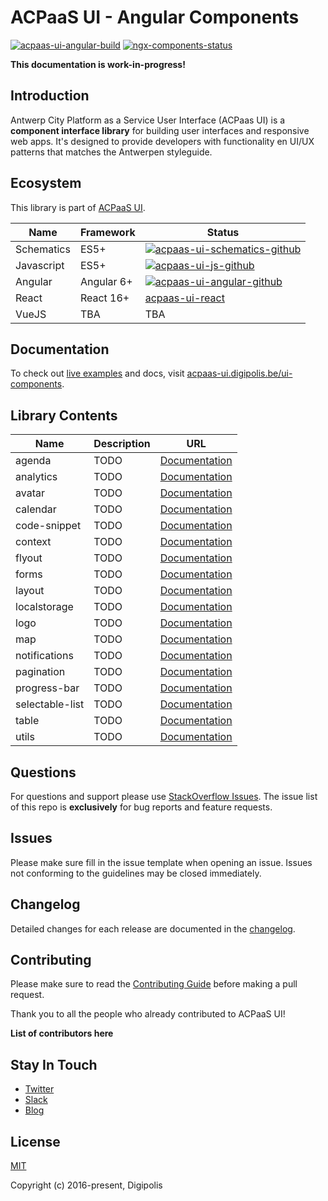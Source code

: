 # ACPaaS UI - Angular Components

[![acpaas-ui-angular-build]][acpaas-ui-angular-travis]
[![ngx-components-status]][ngx-components-package]

**This documentation is work-in-progress!**

## Introduction

Antwerp City Platform as a Service User Interface (ACPaas UI) is a **component interface library** for building user interfaces and responsive web apps. It's designed to provide developers with functionality en UI/UX patterns that matches the Antwerpen styleguide.

## Ecosystem

This library is part of [ACPaaS UI][acpaas-ui].

| Name              | Framework  | Status  |
| ----------------- | ---------- | ------- |
| Schematics        | ES5+       | [![acpaas-ui-schematics-github]][acpaas-ui-schematics] |
| Javascript        | ES5+       | [![acpaas-ui-js-github]][acpaas-ui-js] |
| Angular           | Angular 6+ | [![acpaas-ui-angular-github]][acpaas-ui-angular] |
| React             | React 16+  | [acpaas-ui-react] |
| VueJS             | TBA        | TBA  |

## Documentation

To check out [live examples]() and docs, visit [acpaas-ui.digipolis.be/ui-components][acpaas-ui-components].

## Library Contents

| Name           | Description                              | URL                                                       |
| -------------- | ---------------------------------------- | --------------------------------------------------------- |
| agenda         | TODO                                     | [Documentation](./packages/agenda/README.md)              |
| analytics      | TODO                                     | [Documentation](./packages/analytics/README.md)           |
| avatar         | TODO                                     | [Documentation](./packages/avatar/README.md)              |
| calendar       | TODO                                     | [Documentation](./packages/calendar/README.md)            |
| code-snippet   | TODO                                     | [Documentation](./packages/code-snippet/README.md)        |
| context        | TODO                                     | [Documentation](./packages/context/README.md)             |
| flyout         | TODO                                     | [Documentation](./packages/flyout/README.md)              |
| forms          | TODO                                     | [Documentation](./packages/forms/README.md)               |
| layout         | TODO                                     | [Documentation](./packages/layout/README.md)              |
| localstorage   | TODO                                     | [Documentation](./packages/localstorage/README.md)        |
| logo           | TODO                                     | [Documentation](./packages/logo/README.md)                |
| map            | TODO                                     | [Documentation](./packages/map/README.md)                 |
| notifications  | TODO                                     | [Documentation](./packages/notifications/README.md)       |
| pagination     | TODO                                     | [Documentation](./packages/pagination/README.md)          |
| progress-bar   | TODO                                     | [Documentation](./packages/progress-bar/README.md)        |
| selectable-list| TODO                                     | [Documentation](./packages/selectable-list/README.md)     |
| table          | TODO                                     | [Documentation](./packages/table/README.md)               |
| utils          | TODO                                     | [Documentation](./packages/utils/README.md)               |

## Questions

For questions and support please use [StackOverflow Issues][stackoverflow-issues]. The issue list of this repo is **exclusively** for bug reports and feature requests.

## Issues

Please make sure fill in the issue template when opening an issue. Issues not conforming to the guidelines may be closed immediately.

## Changelog

Detailed changes for each release are documented in the [changelog](./CHANGELOG.md).

## Contributing

Please make sure to read the [Contributing Guide](./CONTRIBUTING.md) before making a pull request.

Thank you to all the people who already contributed to ACPaaS UI!

**List of contributors here**

## Stay In Touch

- [Twitter]()
- [Slack]()
- [Blog]()

## License

[MIT](http://opensource.org/licenses/MIT)

Copyright (c) 2016-present, Digipolis

<!-- Generic Links -->
[acpaas-ui]: https://acpaas-ui.digipolis.be
[acpaas-ui-components]: https://acpaas-ui.digipolis.be/ui-components

<!-- StackOverflow -->
[stackoverflow-issues]: https://stackoverflow.com/questions/tagged/acpaas-ui

<!-- Travis -->
[acpaas-ui-angular-build]: https://img.shields.io/travis/digipolisantwerp/acpaas-ui-ngx.svg
[acpaas-ui-angular-travis]: https://travis-ci.org/digipolisantwerp/acpaas-ui-ngx

<!-- Github links -->

<!-- Github URL -->
[acpaas-ui-schematics]: https://github.com/digipolisantwerp/acpaas-ui_schematics
[acpaas-ui-js]: https://github.com/digipolisantwerp/acpaas-ui_js
[acpaas-ui-angular]: https://github.com/digipolisantwerp/acpaas-ui_angular
[acpaas-ui-react]: https://github.com/digipolisantwerp/acpaas-ui_react

<!-- Github Version Badge -->
[acpaas-ui-schematics-github]: https://img.shields.io/github/package-json/v/digipolisantwerp/acpaas-ui_schematics.svg
[acpaas-ui-angular-github]: https://img.shields.io/github/package-json/v/digipolisantwerp/acpaas-ui_angular.svg
[acpaas-ui-js-github]: https://img.shields.io/github/package-json/v/digipolisantwerp/acpaas-ui_js.svg

<!-- NPM Package links -->
[ngx-components-package]: https://www.npmjs.com/package/@acpaas-ui/ngx-components

<!-- NPM Version Badge -->
[ngx-components-status]: https://img.shields.io/npm/v/@acpaas-ui/ngx-components.svg